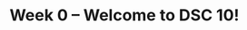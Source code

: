 ---
title: Week 0 – Welcome to DSC 10!
weekNumber: 0
days:
    - date: 2024-9-27
      events: 
        - name: LEC 1
          type: lecture
          title: Introduction
          url: http://datahub.ucsd.edu/user-redirect/git-sync?repo=https://github.com/dsc-courses/dsc10-2024-fa&subPath=lectures/lec01/lec01.ipynb
          html: resources/lectures/lec01/lec01.html
          podcast:
          readings:
            - name: CIT 1.0-1.3
              url: https://inferentialthinking.com/chapters/01/what-is-data-science.html
            - name: BPD 1-3
              url: https://notes.dsc10.com/01-getting_started/tools.html
          keywords: course logistics, syllabus, Little Women demo, Jupyter notebooks, expressions
    - date: 2024-9-29
      events: 
        - name: SUR
          type: survey
          title: Welcome Survey
          url: https://forms.gle/Q71C5HGCYxYVsMyy6
        - name: SYL
          type: survey
          title: Syllabus Check
          url: https://forms.gle/bKFYExLq6dR4usm68
        - name: PRE
          type: survey
          title: Pretest
          url: https://practice.dsc10.com/pretest/index.html
---